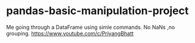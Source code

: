 # pandas-basic-manipulation-project
Me going through a DataFrame using simle commands. No NaNs ,no grouping.
https://www.youtube.com/c/PriyangBhatt
